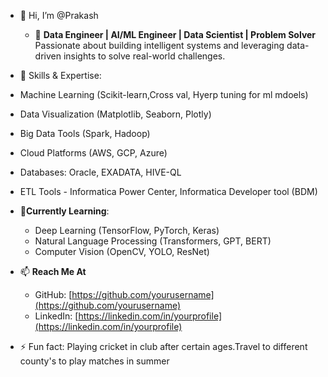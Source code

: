 - 👋 Hi, I’m @Prakash
  -  🚀 **Data Engineer | AI/ML Engineer | Data Scientist | Problem Solver**  
Passionate about building intelligent systems and leveraging data-driven insights to solve real-world challenges.
-  🧠 Skills & Expertise:
  - Machine Learning (Scikit-learn,Cross val, Hyerp tuning for ml mdoels)
  - Data Visualization (Matplotlib, Seaborn, Plotly)
  - Big Data Tools (Spark, Hadoop)
  - Cloud Platforms (AWS, GCP, Azure)
  - Databases: Oracle, EXADATA, HIVE-QL
  - ETL Tools - Informatica Power Center, Informatica Developer tool (BDM) 

- 🌱**Currently Learning**:
  - Deep Learning (TensorFlow, PyTorch, Keras)
  - Natural Language Processing (Transformers, GPT, BERT)
  - Computer Vision (OpenCV, YOLO, ResNet)
  
- 📫 **Reach Me At**
  - GitHub: [https://github.com/yourusername](https://github.com/yourusername)  
  - LinkedIn: [https://linkedin.com/in/yourprofile](https://linkedin.com/in/yourprofile)
    
- ⚡ Fun fact: Playing cricket in club after certain ages.Travel to different county's to play matches in summer
<!---
Prakash is a ✨ special ✨ repository because its `README.md` (this file) appears on your GitHub profile.
You can click the Preview link to take a look at your changes.
--->
